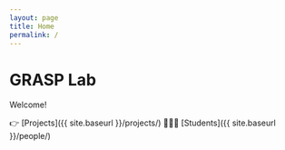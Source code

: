 ```yaml
---
layout: page
title: Home
permalink: /
---
```


# GRASP Lab

Welcome!

👉 [Projects]({{ site.baseurl }}/projects/)
👩🏽‍🎓 [Students]({{ site.baseurl }}/people/)

